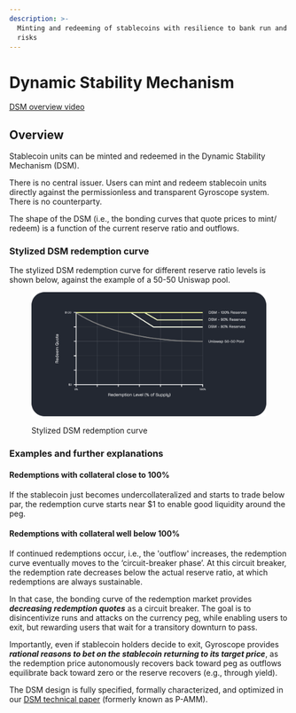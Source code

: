 ```yaml
---
description: >-
  Minting and redeeming of stablecoins with resilience to bank run and depeg
  risks
---
```


# Dynamic Stability Mechanism

[DSM overview video](https://youtu.be/Gmxm2ij8MSI?si=z0dUIJBCtWb_qqvP)

## Overview

Stablecoin units can be minted and redeemed in the Dynamic Stability Mechanism (DSM).

There is no central issuer. Users can mint and redeem stablecoin units directly against the permissionless and transparent Gyroscope system. There is no counterparty.

The shape of the DSM (i.e., the bonding curves that quote prices to mint/ redeem) is a function of the current reserve ratio and outflows.

### Stylized DSM redemption curve

The stylized DSM redemption curve for different reserve ratio levels is shown below, against the example of a 50-50 Uniswap pool.

<figure><img src="../../../assets/Graph 2 v2.png" alt="Stylized DSM redemption curve"><figcaption><p>Stylized DSM redemption curve</p></figcaption></figure>

### Examples and further explanations

#### Redemptions with collateral close to 100%

If the stablecoin just becomes undercollateralized and starts to trade below par, the redemption curve starts near $1 to enable good liquidity around the peg.&#x20;

#### Redemptions with collateral well below 100%&#x20;

If continued redemptions occur, i.e., the 'outflow' increases, the redemption curve eventually moves to the ‘circuit-breaker phase’. At this circuit breaker, the redemption rate decreases below the actual reserve ratio, at which redemptions are always sustainable.

In that case, the bonding curve of the redemption market provides _**decreasing redemption quotes**_ as a circuit breaker. The goal is to disincentivize runs and attacks on the currency peg, while enabling users to exit, but rewarding users that wait for a transitory downturn to pass.

Importantly, even if stablecoin holders decide to exit, Gyroscope provides _**rational reasons to bet on the stablecoin returning to its target price**_, as the redemption price autonomously recovers back toward peg as outflows equilibrate back toward zero or the reserve recovers (e.g., through yield).

The DSM design is fully specified, formally characterized, and optimized in our [DSM technical paper](https://github.com/gyrostable/technical-papers/blob/main/P-AMM/P-AMM%20technical%20paper.pdf) (formerly known as P-AMM).
